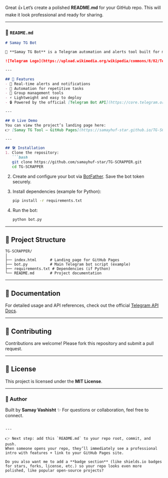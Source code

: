 Great 👍 Let’s create a polished **README.md** for your GitHub repo. This will make it look professional and ready for sharing.

---

### 📄 `README.md`

````markdown
# Samay TG Bot

🚀 **Samay TG Bot** is a Telegram automation and alerts tool built for managing groups, automating workflows, and simplifying communication.

![Telegram Logo](https://upload.wikimedia.org/wikipedia/commons/8/82/Telegram_logo.svg)

---

## 🌟 Features
- 🔔 Real-time alerts and notifications
- 🤖 Automation for repetitive tasks
- 👥 Group management tools
- ⚡ Lightweight and easy to deploy
- 🔒 Powered by the official [Telegram Bot API](https://core.telegram.org/bots/api)

---

## 🌐 Live Demo
You can view the project’s landing page here:  
👉 [Samay TG Tool – GitHub Pages](https://samayhuf-star.github.io/TG-SCRAPPER/)

---

## 🛠 Installation
1. Clone the repository:
   ```bash
   git clone https://github.com/samayhuf-star/TG-SCRAPPER.git
   cd TG-SCRAPPER
````

2. Create and configure your bot via [BotFather](https://t.me/BotFather).
   Save the bot token securely.

3. Install dependencies (example for Python):

   ```bash
   pip install -r requirements.txt
   ```

4. Run the bot:

   ```bash
   python bot.py
   ```

---

## 📂 Project Structure

```
TG-SCRAPPER/
│
├── index.html      # Landing page for GitHub Pages
├── bot.py          # Main Telegram bot script (example)
├── requirements.txt # Dependencies (if Python)
└── README.md       # Project documentation
```

---

## 📖 Documentation

For detailed usage and API references, check out the official [Telegram API Docs](https://core.telegram.org/bots/api).

---

## 🤝 Contributing

Contributions are welcome!
Please fork this repository and submit a pull request.

---

## 📜 License

This project is licensed under the **MIT License**.

---

### 👤 Author

Built by **Samay Vashisht** ✨
For questions or collaboration, feel free to connect.

```

---

👉 Next step: add this `README.md` to your repo root, commit, and push.  
When someone opens your repo, they’ll immediately see a professional intro with features + link to your GitHub Pages site.  

Do you also want me to add a **badge section** (like shields.io badges for stars, forks, license, etc.) so your repo looks even more polished, like popular open-source projects?
```
